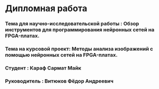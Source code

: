 ﻿# Дипломная работа
  
 ### Тема для научно-исследовательской работы : Обзор инструментов для программирования нейронных сетей на FPGA-платах.
 
  ### Тема на курсовой проект: Методы анализа изображений с помощью нейронных сетей на FPGA-платах.
 
 ### Студент : Караф Сармат Майк

 ### Руководитель :  Витюков Фёдор Андреевич
 
